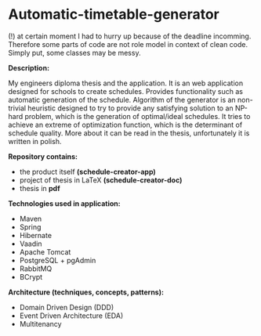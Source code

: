 # Automatic-timetable-generator

(!) at certain moment I had to hurry up because of the deadline incomming. Therefore some parts of code are not role model in context of clean code. Simply put, some classes may be messy.

<b>Description:</b>

My engineers diploma thesis and the application. It is an web application designed for schools to create schedules. Provides functionality such as automatic generation of the schedule. Algorithm of the generator is an non-trivial heuristic designed to try to provide any satisfying solution to an NP-hard problem, which is the generation of optimal/ideal schedules. It tries to achieve an extreme of optimization function, which is the determinant of schedule quality. More about it can be read in the thesis, unfortunately it is written in polish.


<b>Repository contains:</b>
- the product itself <b>(schedule-creator-app)</b>
- project of thesis in LaTeX <b>(schedule-creator-doc)</b>
- thesis in <b>pdf</b>

<b>Technologies used in application:</b>
- Maven
- Spring
- Hibernate
- Vaadin
- Apache Tomcat
- PostgreSQL + pgAdmin
- RabbitMQ
- BCrypt

<b>Architecture (techniques, concepts, patterns):</b>
- Domain Driven Design (DDD)
- Event Driven Architecture (EDA)
- Multitenancy
